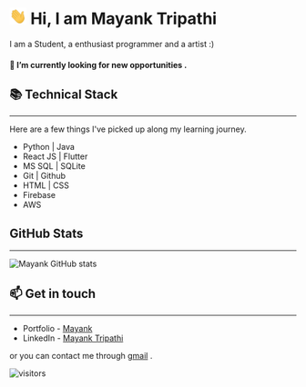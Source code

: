 
# <img src="https://raw.githubusercontent.com/ABSphreak/ABSphreak/master/gifs/Hi.gif" width="30px"> Hi, I am Mayank Tripathi

I am a Student, a enthusiast programmer and a artist :)

#### 🥅 I’m currently looking for new opportunities .

## 📚 Technical Stack
<hr/>

Here are a few things I've picked up along my learning journey.

* Python | Java 
* React JS | Flutter
* MS SQL | SQLite 
* Git | Github
* HTML | CSS
* Firebase
* AWS

## GitHub Stats
<hr/>

![Mayank GitHub stats](https://github-readme-stats.vercel.app/api?username=plug-in-pow&bg_color=30,e96443,904e95&title_color=fff&text_color=fff)

## 📫 Get in touch
<hr/>

- Portfolio - [Mayank](https://mayanktripathi.herokuapp.com/)
- LinkedIn - [Mayank Tripathi](https://www.linkedin.com/in/mayank-tripathi-2021)

 or you can contact me through [gmail](mailto:tripathi.mayank.17it1026@gmail.com) .



![visitors](https://visitor-badge.glitch.me/badge?page_id=plug-in-pow/plug-in-pow)


 